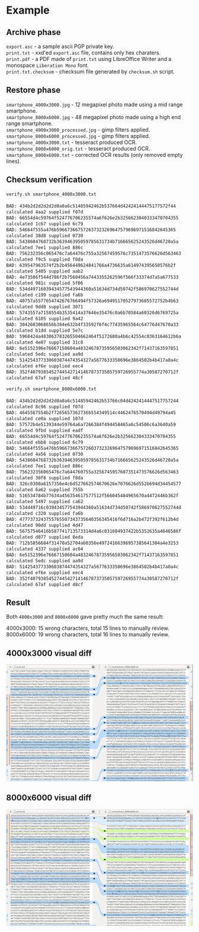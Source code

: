# Example

## Archive phase

`export.asc` - a sample ascii PGP private key.  
`print.txt` - xxd'ed `export.asc` file, contains only hex charaters.  
`print.pdf` - a PDF made of `print.txt` using LibreOffice Writer and a monospace  `Liberation Mono` font.  
`print.txt.checksum` - checksum file generated by `checksum.sh` script.

## Restore phase

`smartphone_4000x3000.jpg` - 12 megapixel photo made using a mid range smartphone.  
`smartphone_8000x6000.jpg` - 48 megapixel photo made using a high end range smartphone.  
`smartphone_4000x3000_processed.jpg` - gimp filters applied.  
`smartphone_8000x6000_processed.jpg` - gimp filters applied.  
`smartphone_4000x3000.txt` - tesseract produced OCR.  
`smartphone_8000x6000_orig.txt` - tesseract produced OCR.  
`smartphone_8000x6000.txt` - corrected OCR results (only removed empty lines).

## Checksum verification

```
verify.sh smartphone_4000x3000.txt

BAD: 434b2d2d2d2d2d0a0a6c51485942462b537664d42424144475177572f44 calculated 4aa2 supplied f07d
BAD: 66554d4c59764f524776706235574a6f626e2b3256623040333470704355 calculated 1c67 supplied 6c79
BAD: 54664f555a476b596673667572637323269647579696971516842645365 calculated 38d8 supplied 0730
BAD: 5438604768732b363946395059785631734b716665625243526d46720a5a calculated 7ee1 supplied 886c
BAD: 756232356c065476c7a64476c755a32567459576c7351473576626d563463 calculated f9c5 supplied f8da
BAD: 639547963574f2b2b456449624841766a4736635a614974395650576b2f calculated 5405 supplied aab2
BAD: 4e73586f544d786f2b7560456a7443355262596f566f33374d7a5a677533 calculated 981c supplied 5f06
BAD: 534d49716039434577543944360a51634d734d50742f586970627552744d calculated c199 supplied fa6b
BAD: 40757a5577654742676766494f57326a69495170527973685572752b4b63 calculated 9dd0 supplied 3071
BAD: 5743557a7158554b3535414a37646e35476c0a6b70584a60326d6769725a calculated 6105 supplied 9a42
BAD: 3042603068656b384e632b4f33592f6f4c77435965564c64776d47670a33 calculated b1dd supplied 5e7c
BAD: 5968424a483063783265504662464f5172680a4b6c42554c0363164612b6a calculated 4e07 supplied 31c8
BAD: 6e5152396e76667150604a48324678735956503062342f71437163597851 calculated 5edc supplied aa9d
BAD: 514254377330603874474354327a5677633350696e3864502b4b417a0a4c calculated ef6e supplied eec4
BAD: 352f4079385452744542714146787373505759726955774a30587270712f calculated 67af supplied 48cf
```
```
verify.sh smartphone_8000x6000.txt

BAD: 434b2d2d2d2d2d0a0a6c51485942462b53766c04d4242414447517757244 calculated 8c96 supplied f07d
BAD: 4645567554b2f7265657362736b554349514c4462476570494d49794a45 calculated ce0a supplied 107d
BAD: 57572b4e5139344e59764a6a7266384f494458465a6c54506c6a3640a59 calculated 9fbd supplied eadf
BAD: 66554d4c59764f524776706235574a6f626e2b325662304333470704355 calculated ebb8 supplied 6c79
BAD: 54664f555a476b5966736675726037323269647579696971516842645365 calculated 4a56 supplied 0730
BAD: 5438604768732b363946395059785631734b716665625243526d46720a5a calculated 7ee1 supplied 886c
BAD: 756232356065476c7a644760755a3256745957607351473576626d563463 calculated 30f8 supplied f8da
BAD: 326c0300a6157356e4c6d527662574670626e7076626d552b694d34454577 calculated 6a62 supplied 755b
BAD: 516534784b77634a456354617577512f566045484965670a4472446b362f calculated 5497 supplied ca62
BAD: 534d49716c039434577543944360a51634d734d50742f586970627552744d calculated c320 supplied fa6b
BAD: 4777373243755765507343735640356345416f6d716a2b472f392f612b4d calculated 90dd supplied 4d47
BAD: 56757546416b587741713573314d4a6c031604937422b5352635a4646586f calculated d077 supplied 8eda
BAD: 712b5856684f31470a52704a60356e49724166396957385641304a4e3253 calculated 4337 supplied ac04
BAD: 6e5152396e76667150604a48324678735956503062342f71437163597851 calculated 5edc supplied aa9d
BAD: 514254377330603874474354327a5677633350696e3864502b4b417a0a4c calculated ef6e supplied eec4
BAD: 352f4079385452744542714146787373505759726955774a30587270712f calculated 67af supplied 48cf
```

## Result

Both `4000x3000` and `8000x6000` gave pretty much the same result:

4000x3000: 15 wrong characters, total 15 lines to manually review.  
8000x6000: 19 wrong characters, total 16 lines to manually review.

## 4000x3000 visual diff

![meld_4000x3000.jpg](meld_4000x3000.jpg)

## 8000x6000 visual diff

![meld_8000x6000.jpg](meld_8000x6000.jpg)
